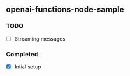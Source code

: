 ## openai-functions-node-sample

### TODO

- [ ] Streaming messages

### Completed

- [x] Intial setup
